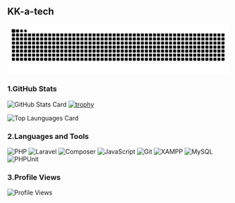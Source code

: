 ## KK-a-tech

[![](https://raw.githubusercontent.com/KK-a-tech/KK-a-tech/output/github-contribution-grid-snake.svg)](https://raw.githubusercontent.com/KK-a-tech/KK-a-tech/output/github-contribution-grid-snake-dark.svg)

### 1.GitHub Stats
![GitHub Stats Card](https://github-readme-stats-wizlite.vercel.app/api?username=KK-a-tech&theme=transparent&include_all_commits=true)
[![trophy](https://github-profile-trophy.vercel.app/?username=KK-a-tech)](https://github.com/ryo-ma/github-profile-trophy)

![Top Launguages Card](https://github-readme-stats.vercel.app/api/top-langs/?username=KK-a-tech)

### 2.Languages and Tools
![PHP](https://img.shields.io/badge/-PHP-777BB4?style=flat-square&logo=php&logoColor=white)
![Laravel](https://img.shields.io/badge/-Laravel-FF2D20?style=flat-square&logo=laravel&logoColor=white)
![Composer](https://img.shields.io/badge/-Composer-885630?style=flat-square&logo=composer&logoColor=white)
![JavaScript](https://img.shields.io/badge/-JavaScript-F7DF1E?style=flat-square&logo=javascript&logoColor=black)
![Git](https://img.shields.io/badge/-Git-F05032?style=flat-square&logo=git&logoColor=white)
![XAMPP](https://img.shields.io/badge/-XAMPP-FB7A24?style=flat-square&logo=xampp&logoColor=white)
![MySQL](https://img.shields.io/badge/-MySQL-4479A1?style=flat-square&logo=mysql&logoColor=white)
![PHPUnit](https://img.shields.io/badge/-PHPUnit-3776AB?style=flat-square&logo=php&logoColor=white)

### 3.Profile Views
![Profile Views](https://komarev.com/ghpvc/?username=KK-a-tech)
